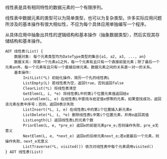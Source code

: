 线性表是具有相同特性的数据元素的一个有限序列。

线性表中数据元素的类型可以为简单类型，也可以为复杂类型。许多实际应用问题所涉及的基本操作有很大相似性，不应为每个具体应用单独编写一个程序。

从具体应用中抽象出共性的逻辑结构和基本操作（抽象数据类型），然后实现其存储结构和基本操作。

```
ADT 线性表(List) {
    数据对象: 每个元素类型均为DateType类型的集合{a1, a2, a3, ..., an}
    数据关系: 除第一个元素a1之外，每一个元素有且只有一个直接前驱元素；除了最后一个元素an外，每一个元素有且只有一个直接后继元素。数据元素之间的关系是一对一的关系。
    基本操作: 
        InitList(*L) 初始化操作，简历一个孔的线性表L
        ListEmpty(L) 若线性表为空，返回true，否则返回false
        ClearList(*L) 将线性表清空
        GetElem(L, i, *e) 将线性表L中的第i个位置元素值返回给e
        LocateElem(L, e) 在线性表L中查找与给定值e想等的元素，如果查找成功，返回该元素在表中序号；否则，返回0表示失败
        ListInsert(*L, i, e) 在线性表L中的第i个位置插入新元素e
        ListDelete(*L, i, *e) 删除线性表L中第i个位置元素，并用e返回其值
        ListLength(L) 返回线性表L的元素个数
        PriorElem(L, e, *pre_e) 返回e的前驱元素pre_e;否则操作失败，pre_e无意义
        NextElem(L, e, *next_e) 返回e的后继元素next_e;若e是最后一个元素，则操作失败，next_e无意义
        ListTraverse(*L, visited()) 依次对线性表中每个元素调用visited()
} ADT 线性表(List)
```